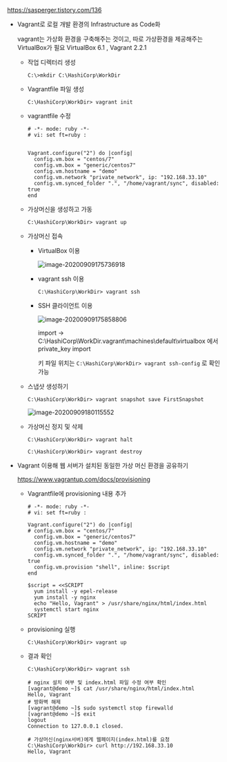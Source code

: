 https://sasperger.tistory.com/136

- Vagrant로 로컬 개발 환경의 Infrastructure as Code화

  vagrant는 가상화 환경을 구축해주는 것이고, 따로 가상환경을 제공해주는 VirtualBox가 필요
  VirtualBox 6.1 , Vagrant 2.2.1

  

  - 작업 디렉터리 생성

    `C:\>mkdir C:\HashiCorp\WorkDir`

  - Vagrantfile 파일 생성

    `C:\HashiCorp\WorkDir> vagrant init`

  - vagrantfile 수정

    ```
    # -*- mode: ruby -*-
    # vi: set ft=ruby :
    
    
    Vagrant.configure("2") do |config|
      config.vm.box = "centos/7"
      config.vm.box = "generic/centos7"
      config.vm.hostname = "demo"
      config.vm.network "private_network", ip: "192.168.33.10"
      config.vm.synced_folder ".", "/home/vagrant/sync", disabled: true
    end
    ```

  - 가상머신을 생성하고 가동

    `C:\HashiCorp\WorkDir> vagrant up`

  - 가상머신 접속

    - VirtualBox 이용

      ![image-20200909175736918](C:\Users\user\AppData\Roaming\Typora\typora-user-images\image-20200909175736918.png)
      
    - vagrant ssh 이용

      `C:\HashiCorp\WorkDir> vagrant ssh`

    - SSH 클라이언트 이용

      ![image-20200909175858806](C:\Users\user\AppData\Roaming\Typora\typora-user-images\image-20200909175858806.png)

      import -> C:\HashiCorp\WorkDir\.vagrant\machines\default\virtualbox 에서 private_key import

      키 파일 위치는 `C:\HashiCorp\WorkDir> vagrant ssh-config` 로 확인 가능

  - 스냅샷 생성하기

    `C:\HashiCorp\WorkDir> vagrant snapshot save FirstSnapshot`

    ![image-20200909180115552](C:\Users\user\AppData\Roaming\Typora\typora-user-images\image-20200909180115552.png)

  - 가상머신 정지 및 삭제

    `C:\HashiCorp\WorkDir> vagrant halt`

    `C:\HashiCorp\WorkDir> vagrant destroy`

  

- Vagrant 이용해 웹 서버가 설치된 동일한 가상 머신 환경을 공유하기

  https://www.vagrantup.com/docs/provisioning

  - Vagrantfile에 provisioning 내용 추가

    ```
    # -*- mode: ruby -*-
    # vi: set ft=ruby :
    
    Vagrant.configure("2") do |config|
    # config.vm.box = "centos/7"
      config.vm.box = "generic/centos7"
      config.vm.hostname = "demo"
      config.vm.network "private_network", ip: "192.168.33.10"
      config.vm.synced_folder ".", "/home/vagrant/sync", disabled: true
      config.vm.provision "shell", inline: $script
    end
    
    $script = <<SCRIPT
      yum install -y epel-release
      yum install -y nginx
      echo "Hello, Vagrant" > /usr/share/nginx/html/index.html
      systemctl start nginx
    SCRIPT
    
    ```

  - provisioning 실행

    `C:\HashiCorp\WorkDir> vagrant up`

  - 결과 확인

    ```
    C:\HashiCorp\WorkDir> vagrant ssh
    
    # nginx 설치 여부 및 index.html 파일 수정 여부 확인
    [vagrant@demo ~]$ cat /usr/share/nginx/html/index.html   
    Hello, Vagrant
    # 방화벽 해제
    [vagrant@demo ~]$ sudo systemctl stop firewalld	  
    [vagrant@demo ~]$ exit
    logout
    Connection to 127.0.0.1 closed.
    
    # 가상머신(nginx서버)에게 웹페이지(index.html)를 요청
    C:\HashiCorp\WorkDir> curl http://192.168.33.10	  
    Hello, Vagrant
    ```

    

  





